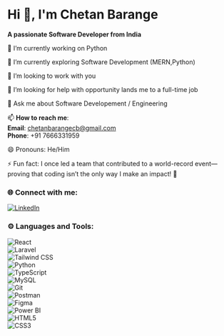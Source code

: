 # Hi 👋, I'm Chetan Barange  
**A passionate Software Developer from India**  

 🔭 I’m currently working on Python
 
 🌱 I’m currently exploring Software Development (MERN,Python)
 
 👯 I’m looking to work with you 
 
 🤔 I’m looking for help with opportunity lands me to a full-time job
 
 💬 Ask me about Software Developement / Engineering
 
 📫 **How to reach me**:  
  **Email**: [chetanbarangecb@gmail.com](mailto:chetanbarangecb@gmail.com)  
  **Phone**: +91 7666331959 
       
 😄 Pronouns: He/Him
 
 ⚡ Fun fact: I once led a team that contributed to a world-record event—proving that coding isn’t the only way I make an impact! 🎉


### 🌐 Connect with me:  
[![LinkedIn](https://img.shields.io/badge/LinkedIn-Connect-blue?style=for-the-badge&logo=linkedin)](https://www.linkedin.com/in/chetan-barange-265633201) 

### ⚙️ Languages and Tools:  
![React](https://img.shields.io/badge/-React-61DAFB?logo=react&logoColor=black&style=for-the-badge)  
![Laravel](https://img.shields.io/badge/-Laravel-FF2D20?logo=laravel&logoColor=white&style=for-the-badge)  
![Tailwind CSS](https://img.shields.io/badge/-Tailwind_CSS-38B2AC?logo=tailwind-css&logoColor=white&style=for-the-badge)  
![Python](https://img.shields.io/badge/-Python-3776AB?logo=python&logoColor=white&style=for-the-badge)  
![TypeScript](https://img.shields.io/badge/-TypeScript-007ACC?logo=typescript&logoColor=white&style=for-the-badge)  
![MySQL](https://img.shields.io/badge/-MySQL-4479A1?logo=mysql&logoColor=white&style=for-the-badge)  
![Git](https://img.shields.io/badge/-Git-F05032?logo=git&logoColor=white&style=for-the-badge)  
![Postman](https://img.shields.io/badge/-Postman-FF6C37?logo=postman&logoColor=white&style=for-the-badge)  
![Figma](https://img.shields.io/badge/-Figma-F24E1E?logo=figma&logoColor=white&style=for-the-badge)  
![Power BI](https://img.shields.io/badge/-Power_BI-F2C811?logo=power-bi&logoColor=black&style=for-the-badge)  
![HTML5](https://img.shields.io/badge/-HTML5-E34F26?logo=html5&logoColor=white&style=for-the-badge)  
![CSS3](https://img.shields.io/badge/-CSS3-1572B6?logo=css3&logoColor=white&style=for-the-badge)  
